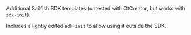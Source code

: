 
Additional Sailfish SDK templates (untested with QtCreator, but works with `sdk-init`).

Includes a lightly edited `sdk-init` to allow using it outside the SDK.
